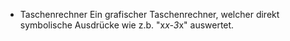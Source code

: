 * Taschenrechner
Ein grafischer Taschenrechner, welcher direkt symbolische Ausdrücke wie z.b. "x*x-3*x" auswertet.
